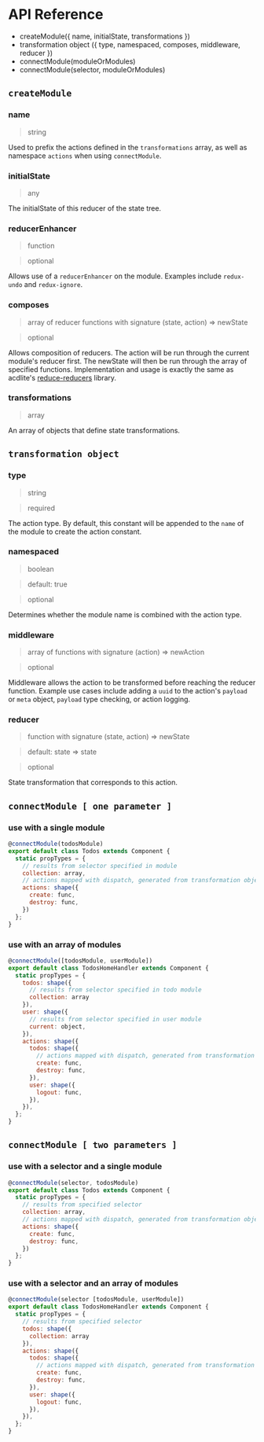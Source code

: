 # API Reference

- createModule({ name, initialState, transformations })
- transformation object ({ type, namespaced, composes, middleware, reducer })
- connectModule(moduleOrModules)
- connectModule(selector, moduleOrModules)

## `createModule`

### name
> string

Used to prefix the actions defined in the `transformations` array, as well as namespace `actions` when using `connectModule`.

### initialState
> any

The initialState of this reducer of the state tree.

### reducerEnhancer
> function

> optional

Allows use of a `reducerEnhancer` on the module. Examples include `redux-undo` and `redux-ignore`.

### composes
> array of reducer functions with signature (state, action) => newState

> optional

Allows composition of reducers. The action will be run through the current module's reducer first. The newState will then be run through the array of specified functions. Implementation and usage is exactly the same as acdlite's [reduce-reducers](https://github.com/acdlite/reduce-reducers) library.

### transformations
> array

An array of objects that define state transformations.

## `transformation object`

### type
> string

> required

The action type. By default, this constant will be appended to the `name` of the module to create the action constant.

### namespaced
> boolean

> default: true

> optional

Determines whether the module name is combined with the action type.

### middleware
> array of functions with signature (action) => newAction

> optional

Middleware allows the action to be transformed before reaching the reducer function. Example use cases include adding a `uuid` to the action's `payload` or `meta` object, `payload` type checking, or action logging.

### reducer
> function with signature (state, action) => newState

> default: state => state

> optional

State transformation that corresponds to this action.

## `connectModule [ one parameter ]`

### use with a single module
```js
@connectModule(todosModule)
export default class Todos extends Component {
  static propTypes = {
    // results from selector specified in module
    collection: array,
    // actions mapped with dispatch, generated from transformation objects
    actions: shape({
      create: func,
      destroy: func,
    })
  };
}
```
### use with an array of modules
```js
@connectModule([todosModule, userModule])
export default class TodosHomeHandler extends Component {
  static propTypes = {
    todos: shape({
      // results from selector specified in todo module
      collection: array
    }),
    user: shape({
      // results from selector specified in user module
      current: object,
    }),
    actions: shape({
      todos: shape({
        // actions mapped with dispatch, generated from transformation objects
        create: func,
        destroy: func,
      }),
      user: shape({
        logout: func,
      }),
    }),
  };
}
```


## `connectModule [ two parameters ]`

### use with a selector and a single module
```js
@connectModule(selector, todosModule)
export default class Todos extends Component {
  static propTypes = {
    // results from specified selector
    collection: array,
    // actions mapped with dispatch, generated from transformation objects
    actions: shape({
      create: func,
      destroy: func,
    })
  };
}
```
### use with a selector and an array of modules
```js
@connectModule(selector [todosModule, userModule])
export default class TodosHomeHandler extends Component {
  static propTypes = {
    // results from specified selector
    todos: shape({
      collection: array
    }),
    actions: shape({
      todos: shape({
        // actions mapped with dispatch, generated from transformation objects
        create: func,
        destroy: func,
      }),
      user: shape({
        logout: func,
      }),
    }),
  };
}
```

